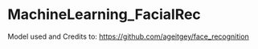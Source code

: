 # MachineLearning_FacialRec






Model used and Credits to: https://github.com/ageitgey/face_recognition
